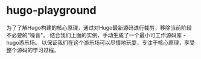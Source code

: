 # hugo-playground
为了了解Hugo构建的核心原理，通过对Hugo最新源码进行裁剪，移除当前阶段不必要的"噪音"。 
结合我们上面的实例，手动生成了一个最小可工作源码库 - hugo游乐场。 
以保证我们在这个游乐场可以尽情地玩耍，专注于核心原理，享受整个源码的学习过程。

## 
